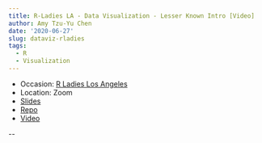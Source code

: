 ```yaml
---
title: R-Ladies LA - Data Visualization - Lesser Known Intro [Video]
author: Amy Tzu-Yu Chen
date: '2020-06-27'
slug: dataviz-rladies
tags:
  - R
  - Visualization
---
```


- Occasion: [R Ladies Los Angeles](https://www.meetup.com/rladies-la/events/271220855/)
- Location: Zoom
- [Slides](https://tinyurl.com/yaryuvm7)
- [Repo](https://github.com/amy17519/dataviz)
- [Video](https://youtu.be/ZHKBF2CbdTY)


--
